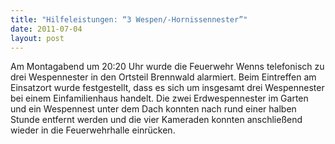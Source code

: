 ```yaml
---
title: "Hilfeleistungen: “3 Wespen/-Hornissennester”"
date: 2011-07-04
layout: post
---
```


Am Montagabend um 20:20 Uhr wurde die Feuerwehr Wenns telefonisch zu drei Wespennester in den Ortsteil Brennwald alarmiert. Beim Eintreffen am Einsatzort wurde festgestellt, dass es sich um insgesamt drei Wespennester bei einem Einfamilienhaus handelt. Die zwei Erdwespennester im Garten und ein Wespennest unter dem Dach konnten nach rund einer halben Stunde entfernt werden und die vier Kameraden konnten anschließend wieder in die Feuerwehrhalle einrücken.